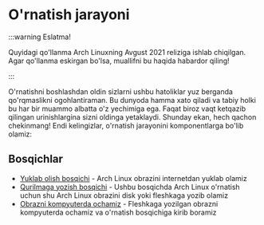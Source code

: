 # O'rnatish jarayoni

:::warning Eslatma!

Quyidagi qo'llanma Arch Linuxning Avgust 2021 reliziga ishlab chiqilgan. Agar
qo'llanma eskirgan bo'lsa, muallifni bu haqida habardor qiling!

:::

O'rnatishni boshlashdan oldin sizlarni ushbu hatoliklar yuz berganda
qo'rqmaslikni ogohlantiraman. Bu dunyoda hamma xato qiladi va tabiy holki bu har
bir muammo albatta o'z yechimiga ega. Faqat biroz vaqt ketqazib qilingan
urinishlargina sizni oldinga yetaklaydi. Shunday ekan, hech qachon chekinmang!
Endi kelingizlar, o'rnatish jarayonini komponentlarga bo'lib olamiz:

## Bosqichlar

-   [Yuklab olish bosqichi](./yuklab-olish.md) - Arch Linux obrazini internetdan
    yuklab olamiz
-   [Qurilmaga yozish bosqichi](./qurilmaga-yozish.md) - Ushbu bosqichda Arch
    Linux o'rnatish uchun shu Arch Linux obrazini disk yoki fleshkaga yozib
    olamiz
-   [Obrazni kompyuterda ochamiz](./obrazni-ochish.md) - Fleshkaga yozilgan
    obrazni kompyuterda ochamiz va o'rnatish bosqichiga kirib boramiz
